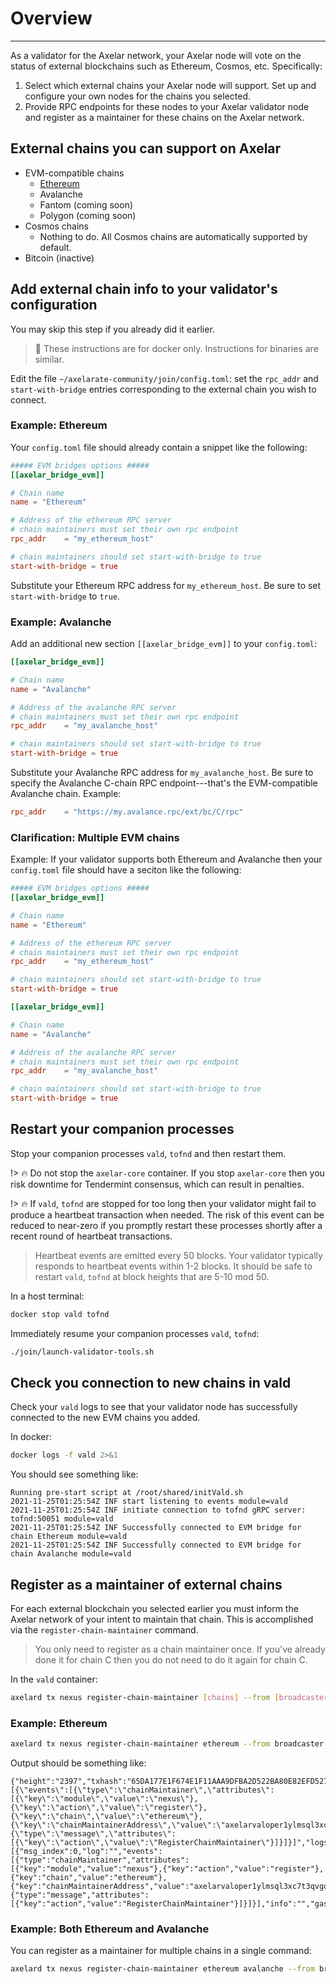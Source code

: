 # Overview
-----------

As a validator for the Axelar network, your Axelar node will vote on the status of external blockchains such as Ethereum, Cosmos, etc. Specifically:

1. Select which external chains your Axelar node will support.  Set up and configure your own nodes for the chains you selected.
2. Provide RPC endpoints for these nodes to your Axelar validator node and register as a maintainer for these chains on the Axelar network.

## External chains you can support on Axelar

* EVM-compatible chains
    * [Ethereum](/validator-zone/external-chains/ethereum)
    * Avalanche
    * Fantom (coming soon)
    * Polygon (coming soon)
* Cosmos chains
    * Nothing to do. All Cosmos chains are automatically supported by default.
* Bitcoin (inactive)

## Add external chain info to your validator's configuration

You may skip this step if you already did it earlier.


> :bookmark: These instructions are for docker only.  Instructions for binaries are similar.


Edit the file `~/axelarate-community/join/config.toml`: set the `rpc_addr` and `start-with-bridge` entries corresponding to the external chain you wish to connect.

### Example: Ethereum

Your `config.toml` file should already contain a snippet like the following:

```toml
##### EVM bridges options #####
[[axelar_bridge_evm]]

# Chain name
name = "Ethereum"

# Address of the ethereum RPC server
# chain maintainers must set their own rpc endpoint
rpc_addr    = "my_ethereum_host"

# chain maintainers should set start-with-bridge to true
start-with-bridge = true
```

Substitute your Ethereum RPC address for `my_ethereum_host`.  Be sure to set `start-with-bridge` to `true`.

### Example: Avalanche

Add an additional new section `[[axelar_bridge_evm]]` to your `config.toml`:

```toml
[[axelar_bridge_evm]]

# Chain name
name = "Avalanche"

# Address of the avalanche RPC server
# chain maintainers must set their own rpc endpoint
rpc_addr    = "my_avalanche_host"

# chain maintainers should set start-with-bridge to true
start-with-bridge = true
```

Substitute your Avalanche RPC address for `my_avalanche_host`.  Be sure to specify the Avalanche C-chain RPC endpoint---that's the EVM-compatible Avalanche chain.  Example:
```toml
rpc_addr    = "https://my.avalance.rpc/ext/bc/C/rpc"
```

### Clarification: Multiple EVM chains

Example: If your validator supports both Ethereum and Avalanche then your `config.toml` file should have a seciton like the following:

```toml
##### EVM bridges options #####
[[axelar_bridge_evm]]

# Chain name
name = "Ethereum"

# Address of the ethereum RPC server
# chain maintainers must set their own rpc endpoint
rpc_addr    = "my_ethereum_host"

# chain maintainers should set start-with-bridge to true
start-with-bridge = true

[[axelar_bridge_evm]]

# Chain name
name = "Avalanche"

# Address of the avalanche RPC server
# chain maintainers must set their own rpc endpoint
rpc_addr    = "my_avalanche_host"

# chain maintainers should set start-with-bridge to true
start-with-bridge = true
```

## Restart your companion processes

Stop your companion processes `vald`, `tofnd` and then restart them.


!> :fire: Do not stop the `axelar-core` container.  If you stop `axelar-core` then you risk downtime for Tendermint consensus, which can result in penalties.



!> :fire: If `vald`, `tofnd` are stopped for too long then your validator might fail to produce a heartbeat transaction when needed.  The risk of this event can be reduced to near-zero if you promptly restart these processes shortly after a recent round of heartbeat transactions.



> Heartbeat events are emitted every 50 blocks.  Your validator typically responds to heartbeat events within 1-2 blocks.  It should be safe to restart `vald`, `tofnd` at block heights that are 5-10 mod 50.


In a host terminal:

```bash
docker stop vald tofnd
```

Immediately resume your companion processes `vald`, `tofnd`:
```bash
./join/launch-validator-tools.sh
```

## Check you connection to new chains in vald

Check your `vald` logs to see that your validator node has successfully connected to the new EVM chains you added.

In docker:
```bash
docker logs -f vald 2>&1
```
You should see something like:
```log
Running pre-start script at /root/shared/initVald.sh
2021-11-25T01:25:54Z INF start listening to events module=vald
2021-11-25T01:25:54Z INF initiate connection to tofnd gRPC server: tofnd:50051 module=vald
2021-11-25T01:25:54Z INF Successfully connected to EVM bridge for chain Ethereum module=vald
2021-11-25T01:25:54Z INF Successfully connected to EVM bridge for chain Avalanche module=vald
```

## Register as a maintainer of external chains

For each external blockchain you selected earlier you must inform the Axelar network of your intent to maintain that chain.  This is accomplished via the `register-chain-maintainer` command.


> You only need to register as a chain maintainer once.  If you've already done it for chain C then you do not need to do it again for chain C.


In the `vald` container:
```bash
axelard tx nexus register-chain-maintainer [chains] --from [broadcaster] --node [axelar-core host]
```

### Example: Ethereum

```bash
axelard tx nexus register-chain-maintainer ethereum --from broadcaster --node http://axelar-core:26657
```

Output should be something like:

```json5
{"height":"2397","txhash":"65DA177E1F674E1F11AAA9DFBA2D522BA80E82EFD5271F95E7FDCE990544BA9D","codespace":"","code":0,"data":"0A2F0A2D2F6E657875732E763162657461312E5265676973746572436861696E4D61696E7461696E657252657175657374","raw_log":"[{\"events\":[{\"type\":\"chainMaintainer\",\"attributes\":[{\"key\":\"module\",\"value\":\"nexus\"},{\"key\":\"action\",\"value\":\"register\"},{\"key\":\"chain\",\"value\":\"ethereum\"},{\"key\":\"chainMaintainerAddress\",\"value\":\"axelarvaloper1ylmsql3xc7t3qvgqjq44ntragzqn07p70j06j5\"}]},{\"type\":\"message\",\"attributes\":[{\"key\":\"action\",\"value\":\"RegisterChainMaintainer\"}]}]}]","logs":[{"msg_index":0,"log":"","events":[{"type":"chainMaintainer","attributes":[{"key":"module","value":"nexus"},{"key":"action","value":"register"},{"key":"chain","value":"ethereum"},{"key":"chainMaintainerAddress","value":"axelarvaloper1ylmsql3xc7t3qvgqjq44ntragzqn07p70j06j5"}]},{"type":"message","attributes":[{"key":"action","value":"RegisterChainMaintainer"}]}]}],"info":"","gas_wanted":"200000","gas_used":"61475","tx":null,"timestamp":""}
```

### Example: Both Ethereum and Avalanche

You can register as a maintainer for multiple chains in a single command:
```bash
axelard tx nexus register-chain-maintainer ethereum avalanche --from broadcaster --node http://axelar-core:26657
```
